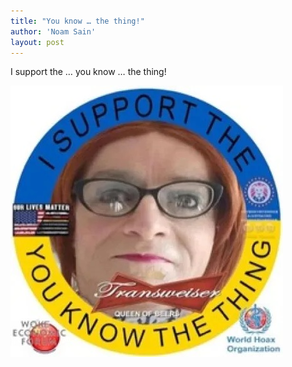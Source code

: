 ```yaml
---
title: "You know … the thing!"
author: 'Noam Sain'
layout: post
---
```


I support the … you know … the thing!

![You know … the thing!](/assets/2023/2023-03-15-you-know-the-thing.jpg "You know … the thing!")
